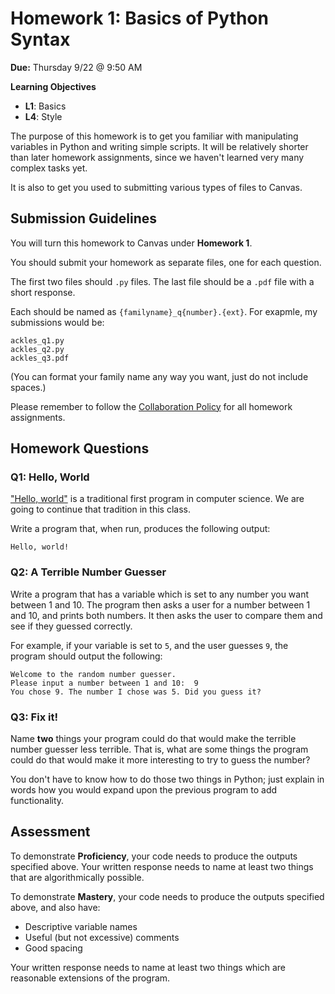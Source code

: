 # Homework 1: Basics of Python Syntax

**Due:** Thursday 9/22 @ 9:50 AM

**Learning Objectives**

- **L1**: Basics
- **L4**: Style

The purpose of this homework is to get you familiar with manipulating variables in Python and writing simple scripts. It will be relatively shorter than later homework assignments, since we haven't learned very many complex tasks yet. 

It is also to get you used to submitting various types of files to Canvas. 

## Submission Guidelines

You will turn this homework to Canvas under **Homework 1**. 

You should submit your homework as separate files, one for each question. 

The first two files should `.py` files. The last file should be a `.pdf` file with a short response. 

Each should be named as `{familyname}_q{number}.{ext}`. For exapmle, my submissions would be:

`ackles_q1.py`  
`ackles_q2.py`  
`ackles_q3.pdf`  

(You can format your family name any way you want, just do not include spaces.)

Please remember to follow the [Collaboration Policy](https://alackles.github.io/CMSC-140-FS-22/syllabus/#collaboration-and-plagiarism) for all homework assignments.

## Homework Questions

### Q1: Hello, World

["Hello, world"](https://en.wikipedia.org/wiki/%22Hello,_World!%22_program) is a traditional first program in computer science. We are going to continue that tradition in this class.

Write a program that, when run, produces the following output:

```
Hello, world!
```

### Q2: A Terrible Number Guesser

Write a program that has a variable which is set to any number you want between 1 and 10. The program then asks a user for a number between 1 and 10, and prints both numbers. It then asks the user to compare them and see if they guessed correctly. 

For example, if your variable is set to `5`, and the user guesses `9`, the program should output the following:

```
Welcome to the random number guesser. 
Please input a number between 1 and 10:  9
You chose 9. The number I chose was 5. Did you guess it?
```

### Q3: Fix it!

Name **two** things your program could do that would make the terrible number guesser less terrible. That is, what are some things the program could do that would make it more interesting to try to guess the number? 

You don't have to know how to do those two things in Python; just explain in words how you would expand upon the previous program to add functionality. 

## Assessment

To demonstrate **Proficiency**, your code needs to produce the outputs specified above. Your written response needs to name at least two things that are algorithmically possible.

To demonstrate **Mastery**, your code needs to produce the outputs specified above, and also have: 

- Descriptive variable names
- Useful (but not excessive) comments
- Good spacing

Your written response needs to name at least two things which are reasonable extensions of the program.